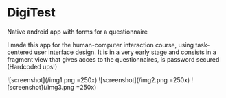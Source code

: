 # DigiTest
Native android app with forms for a questionnaire

I made this app for the human-computer interaction course, using task-centered user interface design.
It is in a very early stage and consists in a fragment view that gives acces to the questionnaires, is password secured (Hardcoded ups!)

![screenshot](/img1.png =250x)
![screenshot](/img2.png =250x)
![screenshot](/img3.png =250x)